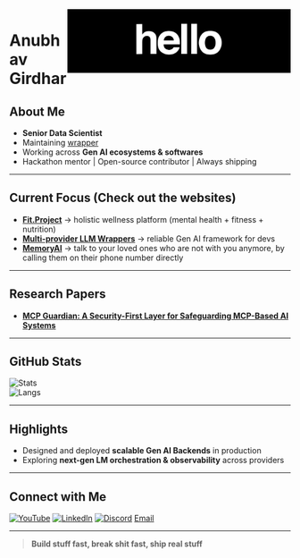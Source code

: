 <img src="https://raw.githubusercontent.com/anubhavgirdhar1/anubhavgirdhar1/main/assets/work.gif" width="400" align="right">

# Anubhav Girdhar

## About Me
- **Senior Data Scientist**  
- Maintaining [wrapper](https://github.com/anubhavgirdhar1/wrapper)  
- Working across **Gen AI ecosystems & softwares**  
- Hackathon mentor | Open-source contributor | Always shipping  

---

## Current Focus (Check out the websites)
- **[Fit.Project](https://fitproject.in)** → holistic wellness platform (mental health + fitness + nutrition)  
- **[Multi-provider LLM Wrappers](https://www.wrapperai.in)** → reliable Gen AI framework for devs  
- **[MemoryAI](https://memoryai.in)** → talk to your loved ones who are not with you anymore, by calling them on their phone number directly

---

## Research Papers
- **[MCP Guardian: A Security-First Layer for Safeguarding MCP-Based AI Systems](https://arxiv.org/abs/2504.12757)**

---

## GitHub Stats
![Stats](https://github-readme-stats.vercel.app/api?username=anubhavgirdhar1&show_icons=true&theme=tokyonight&hide_border=true)  
![Langs](https://github-readme-stats.vercel.app/api/top-langs/?username=anubhavgirdhar1&layout=compact&theme=tokyonight&hide_border=true)

---

## Highlights
- Designed and deployed **scalable Gen AI Backends** in production  
- Exploring **next-gen LM orchestration & observability** across providers  

---

## Connect with Me
[![YouTube](https://img.shields.io/badge/YouTube-%23FF0000?style=for-the-badge&logo=youtube&logoColor=white)](https://www.youtube.com/@anubhav-girdhar-ai) [![LinkedIn](https://img.shields.io/badge/LinkedIn-%230077B5?style=for-the-badge&logo=linkedin&logoColor=white)](https://www.linkedin.com/in/anubhav-girdhar-ai/) [![Discord](https://img.shields.io/badge/Discord-%237289DA?style=for-the-badge&logo=discord&logoColor=white)](https://discord.gg/wr7uTNRJH7) [Email](mailto:anubhavgirdhar18@gmail.com)

---

> **Build stuff fast, break shit fast, ship real stuff**
